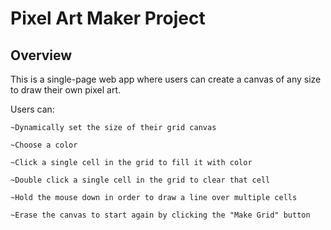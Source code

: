 # Pixel Art Maker Project

## Overview

This is a single-page web app where users can create a canvas of any size to draw their own pixel art. 

Users can:

    ~Dynamically set the size of their grid canvas
    
    ~Choose a color
    
    ~Click a single cell in the grid to fill it with color
    
    ~Double click a single cell in the grid to clear that cell
    
    ~Hold the mouse down in order to draw a line over multiple cells
    
    ~Erase the canvas to start again by clicking the "Make Grid" button



